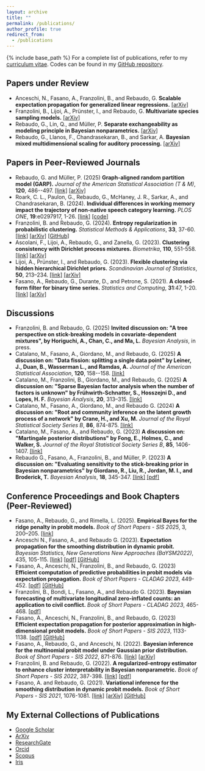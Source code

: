 ```yaml
---
layout: archive
title: ""
permalink: /publications/
author_profile: true
redirect_from:
  - /publications
---
```

{% include base_path %}
For a complete list of publications, refer to my [curriculum vitae](/files/RebaudoCV.pdf). Codes can be found in my [GitHub repository](https://github.com/GiovanniRebaudo).


## Papers under Review
*  Anceschi, N., Fasano, A., Franzolini, B., and Rebaudo, G. **Scalable expectation propagation for generalized linear regressions.** [[arXiv]](https://arxiv.org/abs/2407.02128)
*  Franzolini, B., Lijoi, A., Prünster, I., and Rebaudo, G. **Multivariate species sampling models.** [[arXiv]](https://arxiv.org/abs/2503.24004)
*  Rebaudo, G., Lin, Q., and Müller, P. **Separate exchangeability as modeling principle in Bayesian nonparametrics.** [[arXiv]](https://arxiv.org/abs/2112.07755)
*  Rebaudo, G., Llanos, F., Chandrasekaran, B., and Sarkar, A. **Bayesian mixed multidimensional scaling for auditory processing.** [[arXiv]](https://arxiv.org/abs/2209.00102)

## Papers in Peer-Reviewed Journals
*  Rebaudo, G. and Müller, P. (2025) **Graph-aligned random partition model (GARP).** *Journal of the American Statistical Association (T & M)*, **120**, 486--497. [[link]](https://www.tandfonline.com/doi/full/10.1080/01621459.2024.2353943) [[arXiv]](https://arxiv.org/abs/2306.08485)
*  Roark, C. L., Paulon, G., Rebaudo, G., McHaney, J. R., Sarkar, A., and Chandrasekaran, B. (2024). **Individual differences in working memory impact the trajectory of non-native speech category learning.** *PLOS ONE*, **19**:e0297917, 1-26. [[link]](https://journals.plos.org/plosone/article?id=10.1371/journal.pone.0297917) [[code]](https://doi.org/10.17605/OSF.IO/WDPYU)
*  Franzolini, B. and Rebaudo, G. (2024). **Entropy regularization in probabilistic clustering.** *Statistical Methods & Applications*, **33**, 37-60. [[link]](https://link.springer.com/article/10.1007/s10260-023-00716-y) [[arXiv]](https://arxiv.org/abs/2307.10065) [[GitHub]](https://github.com/GiovanniRebaudo/ERC)
*  Ascolani,  F., Lijoi, A., Rebaudo, G., and Zanella, G. (2023). **Clustering consistency with Dirichlet process mixtures.** *Biometrika*, **110**, 551-558. [[link]](https://doi.org/10.1093/biomet/asac051) [[arXiv]](https://doi.org/10.48550/arXiv.2205.12924)
*  Lijoi, A., Prünster, I., and Rebaudo, G. (2023). **Flexible clustering via hidden hierarchical Dirichlet priors.** *Scandinavian Journal of Statistics*, **50**, 213–234. [[link]](https://doi.org/10.1111/sjos.12578) [[arXiv]](https://doi.org/10.48550/arXiv.2201.06994)
*  Fasano, A., Rebaudo, G., Durante, D., and Petrone, S. (2021). **A closed-form filter for binary time series.** *Statistics and Computing*, **31**:47, 1-20. [[link]](https://doi.org/10.1007/s11222-021-10022-w) [[arXiv]](https://doi.org/10.48550/arXiv.1902.06994)

## Discussions
* Franzolini, B. and Rebaudo, G. (2025) **Invited discussion on: "A tree perspective on stick-breaking models in covariate-dependent mixtures", by Horiguchi, A., Chan, C., and Ma, L.** *Bayesian Analysis*, in press.
* Catalano, M., Fasano, A., Giordano, M., and Rebaudo, G. (2025) **A discussion on: "Data fission: splitting a single data point" by Leiner, J., Duan, B., Wasserman L., and Ramdas, A.** *Journal of the American Statistical Association*, **120**, 158--158. [[link]](https://www.tandfonline.com/doi/full/10.1080/01621459.2024.2412183)
* Catalano, M., Franzolini, B., Giordano, M., and Rebaudo, G. (2025) **A discussion on: "Sparse Bayesian factor analysis when the number of factors is unknown" by Frühwirth-Schnatter, S., Hosszejni D., and Lopes, H. F.** *Bayesian Analysis*, **20**, 313–315. [[link]](https://projecteuclid.org/journals/bayesian-analysis/advance-publication/Sparse-Bayesian-Factor-Analysis-When-the-Number-of-Factors-Is/10.1214/24-BA1423.full)
* Catalano, M., Fasano, A., Giordano, M., and Rebaudo G. (2024) **A discussion on: "Root and community inference on the latent growth process of a network" by Crane, H., and Xu, M.** *Journal of the Royal Statistical Society Series B*, **86**, 874-875. [[link]](https://academic.oup.com/jrsssb/article/86/4/874/7688442)
* Catalano, M., Fasano, A., and Rebaudo, G. (2023) **A discussion on: "Martingale posterior distributions" by Fong, E., Holmes, C., and Walker, S.** *Journal of the Royal Statistical Society Series B*, **85**, 1406-1407. [[link]](https://academic.oup.com/jrsssb/advance-article/doi/10.1093/jrsssb/qkad095/7252511)
* Rebaudo G., Fasano, A., Franzolini, B., and Müller, P. (2023) **A discussion on: "Evaluating sensitivity to the stick-breaking prior in Bayesian nonparametrics" by Giordano, R., Liu, R., Jordan, M. I., and Broderick, T.** *Bayesian Analysis*, **18**, 345-347. [[link]](https://projecteuclid.org/journals/bayesian-analysis/volume--1/issue--1/Evaluating-Sensitivity-to-the-Stick-Breaking-Prior-in-Bayesian-Nonparametrics/10.1214/22-BA1309.full) [[pdf]](/Publications/2022RebaudoFasanoFranzoliniMueller.pdf)

## Conference Proceedings and Book Chapters (Peer-Reviewed)
*  Fasano, A., Rebaudo, G., and Rimella, L.  (2025). **Empirical Bayes for the ridge penalty in probit models.** *Book of Short Papers - SIS 2025*, 3, 200–205. [[link]](https://link.springer.com/chapter/10.1007/978-3-031-95995-0_34)
*  Anceschi N., Fasano, A., and Rebaudo G. (2023). **Expectation propagation for the smoothing distribution in dynamic probit.** *Bayesian Statistics, New Generations New Approaches (BaYSM2022)*, 435, 105-115. [[link]](https://link.springer.com/chapter/10.1007/978-3-031-42413-7_10) [[pdf]](/Publications/2023AnceschiFasanoRebaudo.pdf) [[GitHub]](https://github.com/augustofasano/Dynamic-Probit-EP)
*  Fasano, A., Anceschi, N., Franzolini, B., and Rebaudo, G. (2023) **Efficient computation of predictive probabilities in probit models via expectation propagation.** *Book of Short Papers - CLADAG 2023*, 449-452. [[pdf]](/Publications/2023CLADAGFasanoAnceschiFranzoliniRebaudo.pdf) [[GitHub]](https://github.com/augustofasano/EPprobit-SN)
* Franzolini, B., Bondi, L., Fasano, A., and Rebaudo G. (2023). **Bayesian forecasting of multivariate longitudinal zero-inflated counts: an application to civil conflict.** *Book of Short Papers - CLADAG 2023*, 465-468. [[pdf]](/Publications/FranzoliniBondiFasanoRebaudo2023.pdf)
*  Fasano, A., Anceschi, N., Franzolini, B., and Rebaudo, G. (2023) **Efficient expectation propagation for posterior approximation in high-dimensional probit models.** *Book of Short Papers - SIS 2023*, 1133-1138. [[pdf]](/Publications/2023FasanoAnceschiFranzoliniRebaudo.pdf) [[GitHub]](https://github.com/augustofasano/EPprobit-SN)
*  Fasano, A., Rebaudo, G., and Anceschi, N. (2022). **Bayesian inference for the multinomial probit model under Gaussian prior distribution.** *Book of Short Papers - SIS 2022*, 871-876. [[link]](https://it.pearson.com/content/dam/region-core/italy/pearson-italy/pdf/Docenti/Universit%C3%A0/Sis-2022-4c-low.pdf) [[arXiv]](https://arxiv.org/abs/2206.00720)
*  Franzolini, B. and Rebaudo, G. (2022). **A regularized-entropy estimator to enhance cluster interpretability in Bayesian nonparametric.** *Book of Short Papers - SIS 2022*, 387-398. [[link]](https://it.pearson.com/content/dam/region-core/italy/pearson-italy/pdf/Docenti/Universit%C3%A0/Sis-2022-4c-low.pdf) [[pdf]](/Publications/2022FranzoliniRebaudo.pdf)
*  Fasano, A. and Rebaudo, G. (2021). **Variational inference for the smoothing distribution in dynamic probit models.** *Book of Short Papers - SIS 2021*, 1076-1081. [[link]](https://it.pearson.com/content/dam/region-core/italy/pearson-italy/pdf/Docenti/Universit%C3%A0/pearson-sis-book-2021-parte-2.pdf) [[arXiv]](https://doi.org/10.48550/arXiv.2104.07537) [[GitHub]](https://github.com/augustofasano/Dynamic-Probit-PFMVB)

## My External Collections of Publications
*   [Google Scholar](https://scholar.google.com/citations?user=XJS6zU8AAAAJ&hl=en&oi=ao)
*   [ArXiv](https://arxiv.org/a/rebaudo_g_1.html)
*   [ResearchGate](https://www.researchgate.net/profile/Giovanni-Rebaudo)
*   [Orcid](https://orcid.org/0000-0003-4619-9302)
*   [Scopus](https://www.scopus.com/authid/detail.uri?authorId=57219505085)
*   [Iris](https://iris.unito.it/cris/rp/rp219335)
